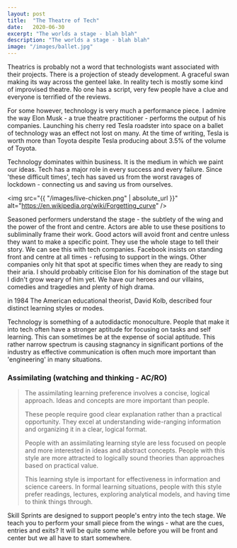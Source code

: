 ```yaml
---
layout: post
title:  "The Theatre of Tech"
date:   2020-06-30
excerpt: "The worlds a stage - blah blah"
description: "The worlds a stage - blah blah"
image: "/images/ballet.jpg"
---
```


Theatrics is probably not a word that technologists want associated with their projects. There is a projection of steady development. A graceful swan making its way across the genteel lake. In reality tech is mostly some kind of improvised theatre. No one has a script, very few people have a clue and everyone is terrified of the reviews.

For some however, technology is very much a performance piece. I admire the way Elon Musk - a true theatre practitioner - performs the output of his companies. Launching his cherry red Tesla roadster into space on a ballet of technology was an effect not lost on many. At the time of writing, Tesla is worth more than Toyota despite Tesla producing about 3.5% of the volume of Toyota.

Technology dominates within business. It is the medium in which we paint our ideas. Tech has a major role in every success and every failure. Since 'these difficult times', tech has saved us from the worst ravages of lockdown - connecting us and saving us from ourselves.

<span class="image left"><img src="{{ "/images/live-chicken.png" | absolute_url }}" alt="https://en.wikipedia.org/wiki/Forgetting_curve" /></span>

Seasoned performers understand the stage - the subtlety of the wing and the power of the front and centre. Actors are able to use these positions to subliminally frame their work. Good actors will avoid front and centre unless they want to make a specific point. They use the whole stage to tell their story. We can see this with tech companies. Facebook insists on standing front and centre at all times - refusing to support in the wings. Other companies only hit that spot at specific times when they are ready to sing their aria. I should probably criticise Elon for his domination of the stage but I didn't grow weary of him yet. We have our heroes and our villains, comedies and tragedies and plenty of high drama.

in 1984 The American educational theorist, David Kolb, described four distinct learning styles or modes. 

Technology is something of a autodidactic monoculture. People that make it into tech often have a stronger aptitude for focusing on tasks and self learning. This can sometimes be at the expense of social aptitude. This rather narrow spectrum is causing stagnancy in significant portions of the industry as effective communication is often much more important than 'engineering' in many situations.



<h3>Assimilating (watching and thinking - AC/RO)</h3>
<blockquote>
<p>The assimilating learning preference involves a concise, logical approach. Ideas and concepts are more important than people.</p>

<p>These people require good clear explanation rather than a practical opportunity. They excel at understanding wide-ranging information and organizing it in a clear, logical format.</p>

<p>People with an assimilating learning style are less focused on people and more interested in ideas and abstract concepts.  People with this style are more attracted to logically sound theories than approaches based on practical value.</p>

<p>This learning style is important for effectiveness in information and science careers. In formal learning situations, people with this style prefer readings, lectures, exploring analytical models, and having time to think things through.</p>
</blockquote>



Skill Sprints are designed to support people's entry into the tech stage. We teach you to perform your small piece from the wings - what are the cues, entries and exits? It will be quite some while before you will be front and center but we all have to start somewhere.